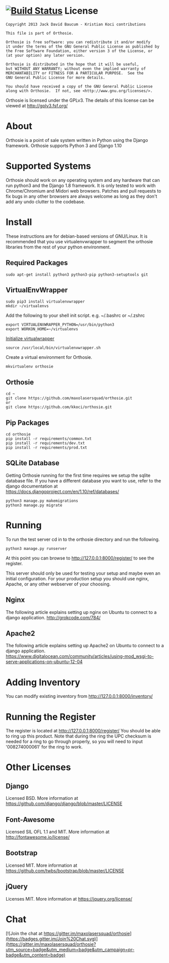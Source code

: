 [![Build Status](https://travis-ci.org/maxolasersquad/orthosie.svg?branch=master)](https://travis-ci.org/maxolasersquad/orthosie)
License
=======

    Copyright 2013 Jack David Baucum - Kristian Koci contributions

    This file is part of Orthosie.

    Orthosie is free software: you can redistribute it and/or modify
    it under the terms of the GNU General Public License as published by
    the Free Software Foundation, either version 3 of the License, or
    (at your option) any later version.

    Orthosie is distributed in the hope that it will be useful,
    but WITHOUT ANY WARRANTY; without even the implied warranty of
    MERCHANTABILITY or FITNESS FOR A PARTICULAR PURPOSE.  See the
    GNU General Public License for more details.

    You should have received a copy of the GNU General Public License
    along with Orthosie.  If not, see <http://www.gnu.org/licenses/>.

Orthosie is licensed under the GPLv3. The details of this license can be viewed at http://gplv3.fsf.org/

About
=====
Orthosie is a point of sale system written in Python using the Django framework.
Orthosie supports Python 3 and Django 1.10

Supported Systems
=================
Orthosie should work on any operating system and any hardware that can run python3 and the Django 1.8 framework. It is only tested to work with Chrome/Chromium and Midori web browsers. Patches and pull requests to fix bugs in any other browsers are always welcome as long as they don't add any undo clutter to the codebase.

Install
=======
These instructions are for debian-based versions of GNU/Linux. It is recommended that you use virtualenvwrapper to segment the orthosie libraries from the rest of your python environment.

Required Packages
-----------------
    sudo apt-get install python3 python3-pip python3-setuptools git 

VirtualEnvWrapper
-----------------
    sudo pip3 install virtualenvwrapper
    mkdir ~/virtualenvs
Add the following to your shell init script. e.g. ~/.bashrc or ~/.zshrc

    export VIRTUALENVWRAPPER_PYTHON=/usr/bin/python3
    export WORKON_HOME=~/virtualenvs

[Initialize virtualwrapper](http://virtualenvwrapper.readthedocs.io/en/latest/index.html#introduction)

    source /usr/local/bin/virtualenvwrapper.sh
    
Create a virtual environment for Orthosie.

    mkvirtualenv orthosie

Orthosie
--------
    cd ~
    git clone https://github.com/maxolasersquad/orthosie.git
    or
    git clone https://github.com/kkoci/orthosie.git

Pip Packages
------------
    cd orthosie
    pip install -r requirements/common.txt
    pip install -r requirements/dev.txt
    pip install -r requirements/prod.txt

SQLite Database
---------------
Getting Orthosie running for the first time requires we setup the sqlite database file.
If you have a different database you want to use, refer to the django documentation at https://docs.djangoproject.com/en/1.10/ref/databases/

    python3 manage.py makemigrations
    python3 manage.py migrate

Running
=======
To run the test server cd in to the orthosie directory and run the following.

    python3 manage.py runserver

At this point you can browse to http://127.0.0.1:8000/register/ to see the register.

This server should only be used for testing your setup and maybe even an initial configuration. For your production setup you should use nginx, Apache, or any other webserver of your choosing.

Nginx
-----
The following article explains setting up nginx on Ubuntu to connect to a django application.
http://grokcode.com/784/

Apache2
-------
The following article explains setting up Apache2 on Ubuntu to connect to a django application.
https://www.digitalocean.com/community/articles/using-mod_wsgi-to-serve-applications-on-ubuntu-12-04

Adding Inventory
================
You can modify existing inventory from http://127.0.0.1:8000/inventory/

Running the Register
====================
The register is located at http://127.0.0.1:8000/register/
You should be able to ring up this product. Note that during the ring the UPC checksum is needed for a ring to go through properly, so you will need to input '008274000061' for the ring to work.

Other Licenses
==============

## Django
Licensed BSD. More information at https://github.com/django/django/blob/master/LICENSE

## Font-Awesome
Licensed SIL OFL 1.1 and MIT. More information at http://fontawesome.io/license/

## Bootstrap
Licensed MIT. More information at https://github.com/twbs/bootstrap/blob/master/LICENSE

## jQuery
Licenses MIT. More information at https://jquery.org/license/

Chat
==============
[![Join the chat at https://gitter.im/maxolasersquad/orthosie](https://badges.gitter.im/Join%20Chat.svg)](https://gitter.im/maxolasersquad/orthosie?utm_source=badge&utm_medium=badge&utm_campaign=pr-badge&utm_content=badge)
